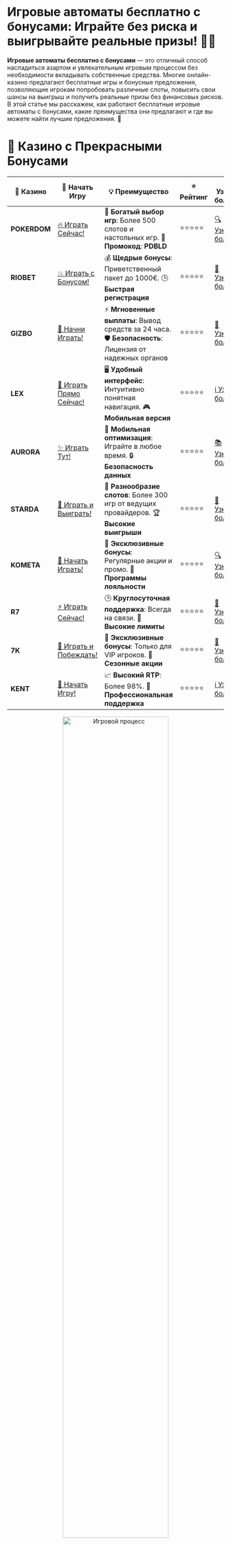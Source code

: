 # **Игровые автоматы бесплатно с бонусами: Играйте без риска и выигрывайте реальные призы! 🎰💸**

**Игровые автоматы бесплатно с бонусами** — это отличный способ насладиться азартом и увлекательным игровым процессом без необходимости вкладывать собственные средства. Многие онлайн-казино предлагают бесплатные игры и бонусные предложения, позволяющие игрокам попробовать различные слоты, повысить свои шансы на выигрыш и получить реальные призы без финансовых рисков. В этой статье мы расскажем, как работают бесплатные игровые автоматы с бонусами, какие преимущества они предлагают и где вы можете найти лучшие предложения. 🌟

# 🌟 Казино с Прекрасными Бонусами

| 🎲 **Казино** | 🔗 **Начать Игру** | 💡 **Преимущество** | ⭐ **Рейтинг** | 🔗 **Узнать больше** | 🆕 **Новая информация** |
|--------------|---------------------|---------------------|----------------|----------------------|-------------------------|
| **POKERDOM**  | [🔥 Играть Сейчас!](https://brandplay.link/4k77v2yx) | 🎉 **Богатый выбор игр**: Более 500 слотов и настольных игр. 🎁 **Промокод**: **PDBLD** | ⭐⭐⭐⭐⭐ | [🔍 Узнать больше](https://brandplay.link/4k77v2yx) | 🏆 **Победители турниров** получают эксклюзивные подарки! |
| **RIOBET**    | [💥 Играть с Бонусом!](https://brandplay.link/7xBLTPyj) | 💰 **Щедрые бонусы**: Приветственный пакет до 1000€. 🕒 **Быстрая регистрация** | ⭐⭐⭐⭐⭐ | [📖 Узнать больше](https://brandplay.link/7xBLTPyj) | 💬 **Поддержка 24/7** для комфортной игры в любое время! |
| **GIZBO**     | [🚀 Начни Играть!](https://brandplay.link/bprXw4YV) | ⚡ **Мгновенные выплаты**: Вывод средств за 24 часа. 🛡️ **Безопасность**: Лицензия от надежных органов | ⭐⭐⭐⭐⭐ | [📝 Узнать больше](https://brandplay.link/bprXw4YV) | 🔒 **SSL-шифрование** для максимальной безопасности данных игроков. |
| **LEX**       | [💎 Играть Прямо Сейчас!](https://brandplay.link/zW4hdDFV) | 🖥️ **Удобный интерфейс**: Интуитивно понятная навигация. 🎮 **Мобильная версия** | ⭐⭐⭐⭐⭐ | [ℹ️ Узнать больше](https://brandplay.link/zW4hdDFV) | 📱 **Поддержка всех мобильных устройств** для удобства игры в любом месте. |
| **AURORA**    | [✨ Играть Тут!](https://10trafic-stat2.com/click/668546556bcc6313411604bd/6766/13032/subaccount) | 📱 **Мобильная оптимизация**: Играйте в любое время. 🔒 **Безопасность данных** | ⭐⭐⭐⭐⭐ | [📚 Узнать больше](https://10trafic-stat2.com/click/668546556bcc6313411604bd/6766/13032/subaccount) | 🌍 **Международная лицензия** на деятельность в разных странах. |
| **STARDА**    | [🎉 Играть и Выиграть!](https://brandplay.link/fB7xwRFL) | 🎰 **Разнообразие слотов**: Более 300 игр от ведущих провайдеров. 🏆 **Высокие выигрыши** | ⭐⭐⭐⭐⭐ | [🔎 Узнать больше](https://brandplay.link/fB7xwRFL) | 🎉 **Ежемесячные турниры** с крупными призами! |
| **KOMETA**    | [🎁 Начать Играть!](https://brandplay.link/8ZymQJV8) | 🎁 **Эксклюзивные бонусы**: Регулярные акции и промо. 🔄 **Программы лояльности** | ⭐⭐⭐⭐⭐ | [🔍 Узнать больше](https://brandplay.link/8ZymQJV8) | 🌟 **Персонализированные предложения** для долгосрочных игроков. |
| **R7**        | [⚡ Играть Сейчас!](https://brandplay.link/bMd3Yjsw) | 🕒 **Круглосуточная поддержка**: Всегда на связи. 💸 **Высокие лимиты** | ⭐⭐⭐⭐⭐ | [📖 Узнать больше](https://brandplay.link/bMd3Yjsw) | 🎯 **Рейтинг игроков** для лучших участников. |
| **7K**        | [🎯 Играть и Побеждать!](https://brandplay.link/BvQyFShp) | 🌟 **Эксклюзивные бонусы**: Только для VIP игроков. 🎉 **Сезонные акции** | ⭐⭐⭐⭐⭐ | [📝 Узнать больше](https://brandplay.link/BvQyFShp) | 🥇 **Особые привилегии** для постоянных игроков. |
| **KENT**      | [🔑 Начать Игру!](https://brandplay.link/Fv2WP3js) | 📈 **Высокий RTP**: Более 98%. 💼 **Профессиональная поддержка** | ⭐⭐⭐⭐⭐ | [ℹ️ Узнать больше](https://brandplay.link/Fv2WP3js) | 💬 **Поддержка на нескольких языках** для удобства игроков. |

<div align="center"> <img src="https://i.pinimg.com/originals/1d/b3/25/1db325483acbe642c6d4e6fdd73a4988.gif" alt="Игровой процесс" width="70%"> </div>
---

# 🚀 Быстрые Выигрыши и Поддержка

| 🎲 **Казино** | 🔗 **Начать Игру** | 💡 **Преимущество** | ⭐ **Рейтинг** | 🔗 **Узнать больше** | 🆕 **Новая информация** |
|--------------|---------------------|---------------------|----------------|----------------------|-------------------------|
| **GAMA**      | [🎯 Играть Прямо Сейчас!](https://brandplay.link/j6NMKsDz) | 🔍 **Интуитивный интерфейс**: Легкость использования. 🏅 **Престижные турниры** | ⭐⭐⭐⭐☆ | [🔎 Узнать больше](https://brandplay.link/j6NMKsDz) | 🏆 **Турниры с большими призами** каждый месяц. |
| **ONION**     | [💥 Играть и Выигрывать!](https://brandplay.link/zBGRVpQ9) | 🤑 **Низкие ставки**: Идеально для начинающих. 🔄 **Быстрые выводы** | ⭐⭐⭐⭐☆ | [🔍 Узнать больше](https://brandplay.link/zBGRVpQ9) | 🎮 **Казино для новичков** с простыми правилами. |
| **ЧЕМПИОН**   | [🏅 Играть в Турнире!](https://temon-gter.cfd/go/lRq?p80412p304504pcc44t17455) | 🏅 **Лояльная программа**: Награды за активность. 🎁 **Ежемесячные бонусы** | ⭐⭐⭐⭐☆ | [📖 Узнать больше](https://temon-gter.cfd/go/lRq?p80412p304504pcc44t17455) | 🥇 **Турниры и лояльность** — каждый шаг вознаграждается. |
| **VAVADA**    | [🚀 Играть Без Ожидания!](https://vavadapartner.pro/?promo=ea5c9275-6854-4505-94fc-95ab18221945-linkb2) | 🚀 **Быстрая регистрация**: Начните играть мгновенно. 🔐 **Безопасные транзакции** | ⭐⭐⭐⭐☆ | [📝 Узнать больше](https://vavadapartner.pro/?promo=ea5c9275-6854-4505-94fc-95ab18221945-linkb2) | 🏆 **Программа для новых игроков** с бонусами за регистрацию. |
| **FRIENDS**   | [🎉 Играть и Развлекаться!](https://gofriends.mba/linkb2) | 🤝 **Социальные игры**: Играйте с друзьями. 🌐 **Мультиплатформенность** | ⭐⭐⭐⭐☆ | [ℹ️ Узнать больше](https://gofriends.mba/linkb2) | 🎮 **Играйте с друзьями** и зарабатывайте бонусы за совместные действия. |
| **1WIN**      | [⚡ Играть и Выигрывать!](https://brandplay.link/smXVpBbG) | 🏆 **Спортивные ставки**: Широкий выбор видов спорта. 💵 **Высокие коэффициенты** | ⭐⭐⭐⭐☆ | [📚 Узнать больше](https://brandplay.link/smXVpBbG) | ⚽ **Бонусы на спортивные ставки** для активных игроков. |
| **DRIP**      | [💥 Играть Сразу!](https://drp-ircp01.com/c07e6a3db) | 🌐 **Инновационные игры**: Новейшие игровые технологии. 🛡️ **Высокая безопасность** | ⭐⭐⭐⭐☆ | [🔎 Узнать больше](https://drp-ircp01.com/c07e6a3db) | 🔧 **Инновационные функции** для удобства игры. |
| **JOYCASINO** | [🎰 Играть И Побеждать!](https://rpc30.call2me.pro/?/ru/registration?apkpop=0&partner=p24970p3291217pc98f) | 🎁 **Приятные бонусы**: Ежедневные акции и подарки. 🕹️ **Разнообразие игр** | ⭐⭐⭐⭐☆ | [🔍 Узнать больше](https://rpc30.call2me.pro/?/ru/registration?apkpop=0&partner=p24970p3291217pc98f) | 🎉 **Щедрые фриспины** для новых игроков. |
| **PLAYFORTUNA** | [🔥 Играть С Бонусом!](https://fortunapromo.net/alt/playfortuna/registration?0dc4a9362a71feb7e3f165fb8e766f70) | 🎉 **Регулярные акции**: Бонусы, фриспины и многое другое. 🏅 **Турниры** | ⭐⭐⭐⭐☆ | [📚 Узнать больше](https://fortunapromo.net/alt/playfortuna/registration?0dc4a9362a71feb7e3f165fb8e766f70) | 🎯 **Выгодные предложения** на популярные игры. |
| **SYKAA**     | [💸 Играть Сейчас!](https://s-two-way.com/?source=linkb2&pid=30697) | 💸 **Доступные ставки**: Идеально для новичков. 🎁 **Щедрые бонусы** | ⭐⭐⭐⭐☆ | [🔍 Узнать больше](https://s-two-way.com/?source=linkb2&pid=30697) | 💥 **Акции с большими бонусами** для новичков и опытных игроков. |

<div align="center"> <img src="https://i.pinimg.com/originals/1d/b3/25/1db325483acbe642c6d4e6fdd73a4988.gif" alt="Игровой процесс" width="70%"> </div>
---

# 💸 Казино с Привлекательными Программами Лояльности

| 🎲 **Казино** | 🔗 **Начать Игру** | 💡 **Преимущество** | ⭐ **Рейтинг** | 🔗 **Узнать больше** | 🆕 **Новая информация** |
|--------------|---------------------|---------------------|----------------|----------------------|-------------------------|
| **KOMETA**    | [🎯 Начни Играть!](https://brandplay.link/8ZymQJV8) | 🎁 **Эксклюзивные бонусы**: Регулярные акции и промо. 🔄 **Программы лояльности** | ⭐⭐⭐⭐⭐ | [🔍 Узнать больше](https://brandplay.link/8ZymQJV8) | 🌟 **Персонализированные предложения** для долгосрочных игроков. |
| **1Xslots**   | [🏅 Играть Прямо Сейчас!](https://brandplay.link/hSB1khtr) | 🎉 **Множество акций**: Еженедельные бонусы и турниры. 🛡️ **Безопасность** | ⭐⭐⭐⭐⭐ | [📚 Узнать больше](https://brandplay.link/hSB1khtr) | 🏅 **Награды за активность**: участники программы лояльности получают специальные привилегии. |
| **R7**        | [🚀 Играть Сейчас!](https://brandplay.link/bMd3Yjsw) | 🕒 **Круглосуточная поддержка**: Всегда на связи. 💸 **Высокие лимиты** | ⭐⭐⭐⭐⭐ | [📖 Узнать больше](https://brandplay.link/bMd3Yjsw) | 💬 **VIP-поддержка** для постоянных игроков с приоритетом. |


![Игровые автоматы](https://schaeffers-cdn.s3.amazonaws.com/images/default-source/schaeffers-cdn-images/default-images/sectors/bigstock-casino-gambling-concept-with-f-369012793.jpg?sfvrsn=493ad806_4)

## Что такое **игровые автоматы бесплатно с бонусами**? 🤔

**Игровые автоматы бесплатно с бонусами** — это слоты, которые позволяют игрокам наслаждаться игрой без необходимости вносить депозит. Такие автоматы часто предоставляются в рамках приветственных бонусов, акций или специальных предложений от онлайн-казино. Игроки могут использовать бесплатные вращения (фриспины) или бонусные средства для ставок, что дает возможность попробовать различные игры и стратегии без риска потерять собственные деньги. 🎲✨

### Основные виды **бесплатных игровых автоматов с бонусами** 🔑

1. **Фриспины (бесплатные вращения)** 🎰  
   Казино предоставляют бесплатные вращения на выбранных слотах. Выигрыши от фриспинов могут быть переведены на реальный баланс после выполнения условий отыгрыша.

2. **Бонусные деньги** 💸  
   Некоторые казино предлагают бонусные средства, которые можно использовать для ставок на различных играх. Эти средства также подлежат отыгрышу перед выводом.

3. **Бездепозитные бонусы** 🆓  
   Казино предоставляют бонусы за регистрацию без необходимости внесения депозита. Это отличный способ начать игру и выиграть реальные деньги без вложений.

## Преимущества **игровых автоматов бесплатно с бонусами** 🌟

### 1. **Безопасность и отсутствие риска** 🛡️

Играя в бесплатные игровые автоматы с бонусами, вы не рискуете своими собственными средствами. Это идеальный способ испытать удачу и познакомиться с казино бесплатно.

### 2. **Возможность выиграть реальные деньги** 🏆

Даже без депозита у вас есть шанс выиграть реальные деньги, которые можно вывести после выполнения условий отыгрыша.

### 3. **Изучение игр и платформы** 📚

Бесплатные игры позволяют вам ознакомиться с ассортиментом игр, интерфейсом казино и качеством обслуживания без финансовых вложений.

### 4. **Удобство использования** 📱

Многие казино, предлагающие бесплатные игровые автоматы, оптимизированы для игры на различных устройствах, включая ПК и мобильные телефоны.

## ТОП-5 **лучших онлайн казино с бесплатными игровыми автоматами** для российских игроков 🎉

Мы собрали для вас список лучших онлайн-казино, которые предлагают щедрые бездепозитные бонусы и бесплатные игровые автоматы. Все казино из списка заслужили доверие благодаря своим услугам и предложениям.

### 1. **Pokerdom** 🎲

**Pokerdom** — одно из самых популярных казино на постсоветском пространстве. Платформа предлагает разнообразные слоты, включая бесплатные игры и фриспины. Отличается удобным интерфейсом, быстрыми выплатами и регулярными акциями для игроков. **Pokerdom** также предоставляет бонусы за регистрацию и депозит, что делает игру еще более выгодной.

### 2. **Riobet** 🎰

**Riobet** славится большим ассортиментом игровых автоматов и высокими бонусами. Казино предлагает бесплатные вращения, бонусы на депозиты и кэшбэки, что делает игру еще более привлекательной. **Riobet** также обеспечивает быструю поддержку клиентов на русском языке и надежную систему безопасности.

### 3. **Gizbo** 💥

**Gizbo** — идеальное казино для тех, кто ищет бесплатные игровые автоматы с высокими выплатами и привлекательными бонусами. Здесь вы найдете множество слотов с высокой отдачей и разнообразными бонусными функциями. **Gizbo** также славится быстрыми выплатами и надежной системой безопасности.

### 4. **LEX** 🔥

**LEX** — высококлассная платформа с разнообразными слотами и отличными условиями для игроков. Казино предлагает бесплатные фриспины, бонусы на депозиты и кэшбэки, а также надежную поддержку клиентов на русском языке. **LEX** отличается удобным интерфейсом и быстрыми выплатами.

### 5. **Starda** 💫

**Starda** — инновационное казино с современным дизайном и широким выбором бесплатных игровых автоматов. Здесь вы найдете новейшие слоты, настольные игры и отличные бонусы, которые помогут увеличить ваш банкролл. **Starda** также предлагает удобные способы пополнения и вывода средств, что делает игру еще более комфортной для российских игроков.

## Как выбрать **лучшее онлайн казино с бесплатными игровыми автоматами**? 🎯

### 1. **Проверьте условия бонуса** 📜

Перед использованием бонуса внимательно ознакомьтесь с условиями отыгрыша и ограничениями. Убедитесь, что понимаете, как использовать бонусные средства и какие игры доступны для бонусов.

### 2. **Изучите RTP слота** 📊

RTP (Return to Player) — это процент ставок, который игровой автомат возвращает игрокам в виде выигрышей. Выбирайте слоты с RTP 95% и выше, чтобы увеличить свои шансы на успех.

### 3. **Проверьте наличие демо-версии** 🆓

Попробуйте демо-версию слота, чтобы понять его механику и особенности перед тем, как играть на реальные деньги. Это поможет вам лучше подготовиться к игре.

### 4. **Выберите популярные слоты** 🌟

Популярные слоты от ведущих разработчиков часто имеют лучшие бонусные функции и более высокие шансы на выигрыш. Обратите внимание на отзывы игроков и рейтинги слотов.

## Советы для успешной игры в **игровые автоматы бесплатно с бонусами** 🧠

1. **Управляйте своим банкроллом** 💼  
   Определите лимит на свои ставки и придерживайтесь его. Даже если вы играете с бонусными средствами, важно не выходить за рамки установленного бюджета.

2. **Используйте бонусы и акции** 🎉  
   Воспользуйтесь всеми доступными бонусами и акциями, чтобы увеличить свои шансы на выигрыш. Многие казино предлагают дополнительные фриспины и бонусные средства для активных игроков.

3. **Изучайте игры и стратегии** 📚  
   Понимание механики игры и разработка стратегии поможет вам принимать более обоснованные решения и управлять своими ставками.

4. **Играйте ответственно** 🛡️  
   Азартные игры должны приносить удовольствие. Не позволяйте игре стать проблемой и всегда играйте ответственно.

## Часто задаваемые вопросы (FAQ) ❓

### 1. **Что такое игровые автоматы бесплатно с бонусами?** 🎁

Игровые автоматы бесплатно с бонусами — это слоты, которые позволяют играть и выигрывать реальные деньги без необходимости вносить депозит. Обычно такие автоматы предоставляются в рамках бездепозитных бонусов или акций казино.

### 2. **Можно ли вывести деньги, выигранные в бесплатных игровых автоматах?** 🤑

Да, можно, но для этого необходимо выполнить условия отыгрыша, которые установлены казино. Обычно это требования по ставкам или минимальная сумма для вывода.

### 3. **Какие казино предлагают бесплатные игровые автоматы с бонусами?** 🎰

Некоторые из лучших казино, предлагающих бесплатные игровые автоматы с бонусами, включают **Pokerdom**, **Riobet**, **Gizbo**, **LEX**, **Aurora**, **Starda**, **Kometa**, **R7**, **7K**, **Kent**.

### 4. **Как получить бонус за бесплатные игровые автоматы?** 📝

Для получения бонуса необходимо зарегистрироваться в выбранном казино и следовать инструкциям по активации бонуса. В некоторых случаях может потребоваться ввод промокода.

### 5. **Какие игры доступны для бесплатных игровых автоматов?** 🎮

Часто казино ограничивает выбор игр, в которых можно использовать бесплатные бонусы. Это обычно популярные слоты, но конкретные условия варьируются в зависимости от казино.

## Заключение: Играйте в **игровые автоматы бесплатно с бонусами** и выигрывайте без риска! 🎉💸

**Игровые автоматы бесплатно с бонусами** — это отличная возможность начать играть в онлайн-казино без финансовых рисков. Зарегистрируйтесь в одном из наших рекомендованных казино, получите свой бонус и начните выигрывать уже сегодня! Удачи вам и больших выигрышей! 🍀🎰

